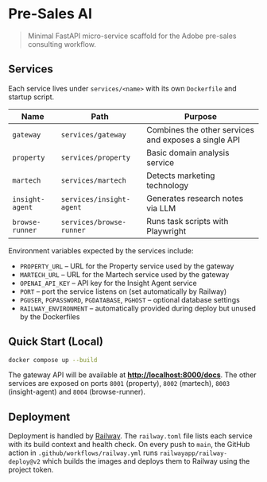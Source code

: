 # Pre-Sales AI

> Minimal FastAPI micro-service scaffold for the Adobe pre-sales consulting workflow.

## Services

Each service lives under `services/<name>` with its own `Dockerfile` and startup
script.

| Name      | Path                | Purpose                         |
|-----------|--------------------|---------------------------------|
| `gateway` | `services/gateway` | Combines the other services and exposes a single API |
| `property`| `services/property`| Basic domain analysis service   |
| `martech` | `services/martech` | Detects marketing technology    |
| `insight-agent` | `services/insight-agent` | Generates research notes via LLM |
| `browse-runner` | `services/browse-runner` | Runs task scripts with Playwright |

Environment variables expected by the services include:

- `PROPERTY_URL` – URL for the Property service used by the gateway
- `MARTECH_URL` – URL for the Martech service used by the gateway
- `OPENAI_API_KEY` – API key for the Insight Agent service
- `PORT` – port the service listens on (set automatically by Railway)
- `PGUSER`, `PGPASSWORD`, `PGDATABASE`, `PGHOST` – optional database settings
- `RAILWAY_ENVIRONMENT` – automatically provided during deploy but unused by the Dockerfiles

## Quick Start (Local)

```bash
docker compose up --build
```

The gateway API will be available at
**[http://localhost:8000/docs](http://localhost:8000/docs)**. The other
services are exposed on ports `8001` (property), `8002` (martech), `8003` (insight-agent) and `8004` (browse-runner).

## Deployment

Deployment is handled by [Railway](https://railway.app/). The `railway.toml`
file lists each service with its build context and health check. On every push
to `main`, the GitHub action in `.github/workflows/railway.yml` runs
`railwayapp/railway-deploy@v2` which builds the images and deploys them to
Railway using the project token.

